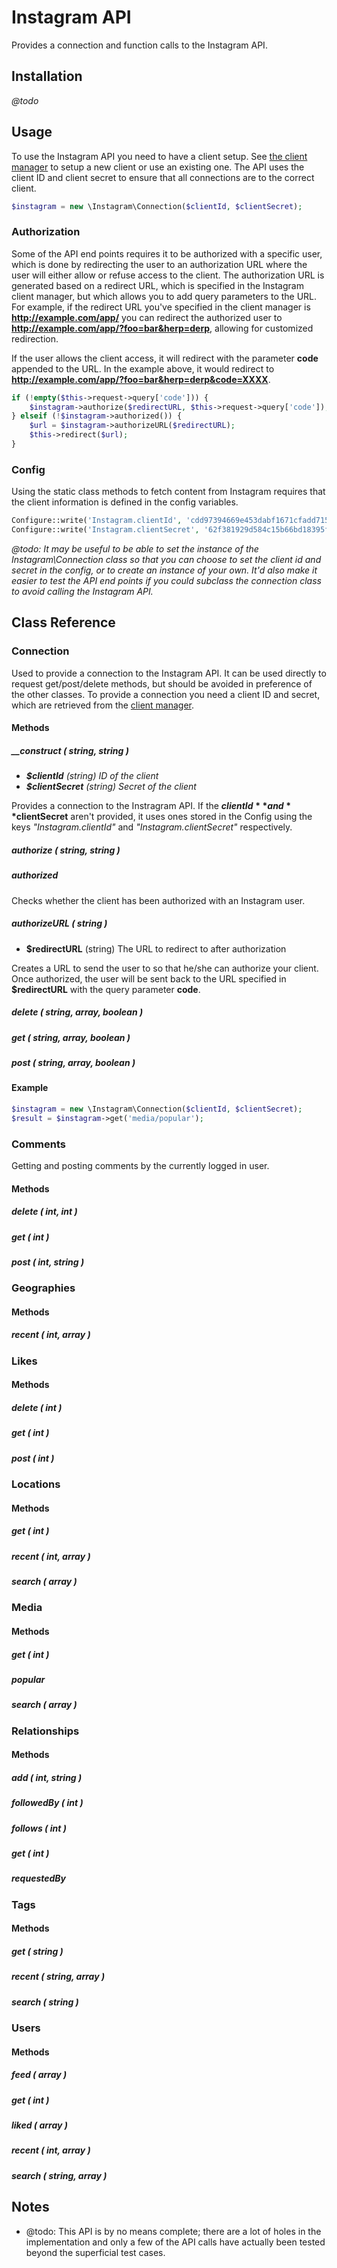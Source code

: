 # Instagram API

Provides a connection and function calls to the Instagram API.

## Installation

_@todo_

## Usage

To use the Instagram API you need to have a client setup. See [the client manager](http://instagram.com/developer/clients/manage/) to setup a new client or use an existing one. The API uses the client ID and client secret to ensure that all connections are to the correct client.

```php
$instagram = new \Instagram\Connection($clientId, $clientSecret);
```

### Authorization

Some of the API end points requires it to be authorized with a specific user, which is done by redirecting the user to an authorization URL where the user will either allow or refuse access to the client. The authorization URL is generated based on a redirect URL, which is specified in the Instagram client manager, but which allows you to add query parameters to the URL. For example, if the redirect URL you've specified in the client manager is **http://example.com/app/** you can redirect the authorized user to **http://example.com/app/?foo=bar&herp=derp**, allowing for customized redirection.

If the user allows the client access, it will redirect with the parameter **code** appended to the URL. In the example above, it would redirect to **http://example.com/app/?foo=bar&herp=derp&code=XXXX**.

```php
if (!empty($this->request->query['code'])) {
	$instagram->authorize($redirectURL, $this->request->query['code']);
} elseif (!$instagram->authorized()) {
	$url = $instagram->authorizeURL($redirectURL);
	$this->redirect($url);
}
```

### Config

Using the static class methods to fetch content from Instagram requires that the client information is defined in the config variables.

```php
Configure::write('Instagram.clientId', 'cdd97394669e453dabf1671cfadd7152');
Configure::write('Instagram.clientSecret', '62f381929d584c15b66bd18395f5a786');
```

_@todo: It may be useful to be able to set the instance of the Instagram\Connection class so that you can choose to set the client id and secret in the config, or to create an instance of your own. It'd also make it easier to test the API end points if you could subclass the connection class to avoid calling the Instagram API._

## Class Reference

### Connection

Used to provide a connection to the Instagram API. It can be used directly to request get/post/delete methods, but should be avoided in preference of the other classes. To provide a connection you need a client ID and secret, which are retrieved from the [client manager](http://instagram.com/developer/clients/manage/).

#### Methods

##### __construct ( _string_, _string_ )

 * _**$clientId** (string) ID of the client_
 * _**$clientSecret** (string) Secret of the client_

Provides a connection to the Instragram API. If the **$clientId** and **$clientSecret** aren't provided, it uses ones stored in the Config using the keys _"Instagram.clientId"_ and _"Instagram.clientSecret"_ respectively.

##### authorize ( string, string )

##### authorized

Checks whether the client has been authorized with an Instagram user.

##### authorizeURL ( string )

 * **$redirectURL** (string) The URL to redirect to after authorization

Creates a URL to send the user to so that he/she can authorize your client. Once authorized, the user will be sent back to the URL specified in **$redirectURL** with the query parameter **code**.

##### delete ( string, _array_, _boolean_ )

##### get ( string, _array_, _boolean_ )

##### post ( string, _array_, _boolean_ )

#### Example

```php
$instagram = new \Instagram\Connection($clientId, $clientSecret);
$result = $instagram->get('media/popular');
```

### Comments

Getting and posting comments by the currently logged in user.

#### Methods

##### delete ( int, int )

##### get ( int )

##### post ( int, string )

### Geographies

#### Methods

##### recent ( int, array )

### Likes

#### Methods

##### delete ( int )

##### get ( int )

##### post ( int )

### Locations

#### Methods

##### get ( int )

##### recent ( int, array )

##### search ( array )

### Media

#### Methods

##### get ( int )

##### popular

##### search ( array )

### Relationships

#### Methods

##### add ( int, string )

##### followedBy ( int )

##### follows ( int )

##### get ( int )

##### requestedBy

### Tags

#### Methods

##### get ( string )

##### recent ( string, array )

##### search ( string )

### Users

#### Methods

##### feed ( array )

##### get ( int )

##### liked ( array )

##### recent ( int, array )

##### search ( string, array )

## Notes

 * @todo: This API is by no means complete; there are a lot of holes in the implementation and only a few of the API calls have actually been tested beyond the superficial test cases.
